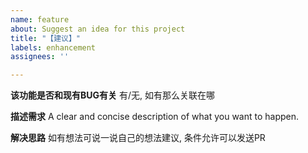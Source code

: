 ```yaml
---
name: feature
about: Suggest an idea for this project
title: "【建议】"
labels: enhancement
assignees: ''

---
```


**该功能是否和现有BUG有关**
有/无, 如有那么关联在哪

**描述需求**
A clear and concise description of what you want to happen.

**解决思路**
如有想法可说一说自己的想法建议, 条件允许可以发送PR
